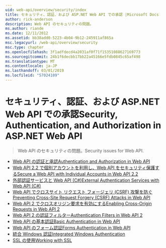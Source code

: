 ```yaml
---
uid: web-api/overview/security/index
title: セキュリティ、認証、および ASP.NET Web API での承認 |Microsoft Docs
author: rick-anderson
description: Web API のセキュリティの問題。
ms.author: riande
ms.date: 12/11/2012
ms.assetid: bb38add0-5223-4b04-9b12-245911af865a
msc.legacyurl: /web-api/overview/security
msc.type: chapter
ms.openlocfilehash: 3f1adfdecd4a2031af0f71f15351088627169773
ms.sourcegitcommit: 24b1f6decbb17bb22a45166e5fdb0845c65af498
ms.translationtype: MT
ms.contentlocale: ja-JP
ms.lasthandoff: 03/01/2019
ms.locfileid: "57024109"
---
```

<a name="security-authentication-and-authorization-in-aspnet-web-api"></a><span data-ttu-id="c23ec-103">セキュリティ、認証、および ASP.NET Web API での承認</span><span class="sxs-lookup"><span data-stu-id="c23ec-103">Security, Authentication, and Authorization in ASP.NET Web API</span></span>
====================
> <span data-ttu-id="c23ec-104">Web API のセキュリティの問題。</span><span class="sxs-lookup"><span data-stu-id="c23ec-104">Security issues for Web API.</span></span>


- [<span data-ttu-id="c23ec-105">Web API の認証と承認</span><span class="sxs-lookup"><span data-stu-id="c23ec-105">Authentication and Authorization in Web API</span></span>](authentication-and-authorization-in-aspnet-web-api.md)
- [<span data-ttu-id="c23ec-106">Web API 2.2 で個別アカウントを利用し、Web API をセキュリティ保護する</span><span class="sxs-lookup"><span data-stu-id="c23ec-106">Secure a Web API with Individual Accounts in Web API 2.2</span></span>](individual-accounts-in-web-api.md)
- [<span data-ttu-id="c23ec-107">外部認証サービスと Web API (C#)</span><span class="sxs-lookup"><span data-stu-id="c23ec-107">External Authentication Services with Web API (C#)</span></span>](external-authentication-services.md)
- [<span data-ttu-id="c23ec-108">Web API でクロスサイト リクエスト フォージェリ (CSRF) 攻撃を防ぐ</span><span class="sxs-lookup"><span data-stu-id="c23ec-108">Preventing Cross-Site Request Forgery (CSRF) Attacks in Web API</span></span>](preventing-cross-site-request-forgery-csrf-attacks.md)
- [<span data-ttu-id="c23ec-109">Web API 2 でクロスオリジン要求を有効にする</span><span class="sxs-lookup"><span data-stu-id="c23ec-109">Enabling Cross-Origin Requests in Web API 2</span></span>](enabling-cross-origin-requests-in-web-api.md)
- [<span data-ttu-id="c23ec-110">Web API 2 の認証フィルター</span><span class="sxs-lookup"><span data-stu-id="c23ec-110">Authentication Filters in Web API 2</span></span>](authentication-filters.md)
- [<span data-ttu-id="c23ec-111">Web API の基本認証</span><span class="sxs-lookup"><span data-stu-id="c23ec-111">Basic Authentication in Web API</span></span>](basic-authentication.md)
- [<span data-ttu-id="c23ec-112">Web API のフォーム認証</span><span class="sxs-lookup"><span data-stu-id="c23ec-112">Forms Authentication in Web API</span></span>](forms-authentication.md)
- [<span data-ttu-id="c23ec-113">統合 Windows 認証</span><span class="sxs-lookup"><span data-stu-id="c23ec-113">Integrated Windows Authentication</span></span>](integrated-windows-authentication.md)
- [<span data-ttu-id="c23ec-114">SSL の使用</span><span class="sxs-lookup"><span data-stu-id="c23ec-114">Working with SSL</span></span>](working-with-ssl-in-web-api.md)
